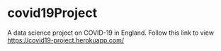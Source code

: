 # covid19Project
A data science project on COVID-19 in England. Follow this link to view https://covid19-project.herokuapp.com/
